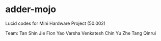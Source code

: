 # adder-mojo
Lucid codes for Mini Hardware Project (50.002)

Team:
Tan Shin Jie
Fion Yao
Varsha Venkatesh
Chin Yu Zhe
Tang Qinrui
